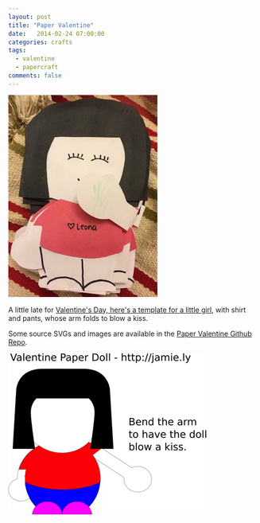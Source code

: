 ```yaml
---
layout: post
title: "Paper Valentine"
date:   2014-02-24 07:00:00
categories: crafts
tags:
  - valentine
  - papercraft
comments: false
---
```


![Valentine Real](/assets/2014-02-24-valentine-real.jpg)

A little late for [Valentine's Day, here's a template for a little girl](http://blog.jamie.ly/paper-valentine/pdf/valentine_full.pdf),
with shirt and pants, whose arm folds to blow a kiss. 

Some source SVGs and images are available in the 
[Paper Valentine Github Repo](https://github.com/jamiely/paper-valentine).

![Valentine Preview](/assets/2014-02-24-valentine-preview.png)



